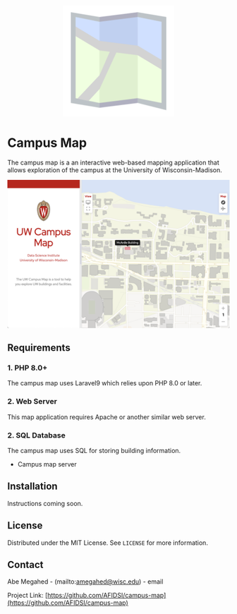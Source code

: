 <p align="center">
  <div align="center">
    <img src="./images/icon.svg" alt="Logo" style="width:50%">
  </div>
</p>

# Campus Map

The campus map is a an interactive web-based mapping application that allows exploration of the campus at the University of Wisconsin-Madison.

![Screen Shot](images/campus-map.png)

## Requirements

### 1. PHP 8.0+

The campus map uses Laravel9 which relies upon PHP 8.0 or later. 

### 2. Web Server

This map application requires Apache or another similar web server.

### 2. SQL Database

The campus map uses SQL for storing building information.

- Campus map server

## Installation

Instructions coming soon.

<!-- LICENSE -->
## License

Distributed under the MIT License. See `LICENSE` for more information.

<!-- CONTACT -->
## Contact

Abe Megahed - (mailto:amegahed@wisc.edu) - email

Project Link: [https://github.com/AFIDSI/campus-map](https://github.com/AFIDSI/campus-map)
